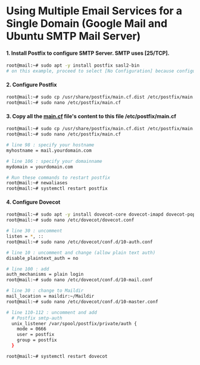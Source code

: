 # Using Multiple Email Services for a Single Domain (Google Mail and Ubuntu SMTP Mail Server)

#### 1. Install Postfix to configure SMTP Server. SMTP uses [25/TCP].
```bash
root@mail:~# sudo apt -y install postfix sasl2-bin
# on this example, proceed to select [No Configuration] because configure all manually
```

#### 2. Configure Postfix
```bash
root@mail:~# sudo cp /usr/share/postfix/main.cf.dist /etc/postfix/main.cf
root@mail:~# sudo nano /etc/postfix/main.cf
```

#### 3. Copy all the [main.cf](main.cf) file's content to this file /etc/postfix/main.cf 
```bash
root@mail:~# sudo cp /usr/share/postfix/main.cf.dist /etc/postfix/main.cf
root@mail:~# sudo nano /etc/postfix/main.cf

# line 98 : specify your hostname
myhostname = mail.yourdomain.com

# line 106 : specify your domainname
mydomain = yourdomain.com

# Run these commands to restart postfix
root@mail:~# newaliases
root@mail:~# systemctl restart postfix
```

#### 4. Configure Dovecot
```bash
root@mail:~# sudo apt -y install dovecot-core dovecot-imapd dovecot-pop3d
root@mail:~# sudo nano /etc/dovecot/dovecot.conf

# line 30 : uncomment
listen = *, ::
root@mail:~# sudo nano /etc/dovecot/conf.d/10-auth.conf

# line 10 : uncomment and change (allow plain text auth)
disable_plaintext_auth = no

# line 100 : add
auth_mechanisms = plain login
root@mail:~# sudo nano /etc/dovecot/conf.d/10-mail.conf

# line 30 : change to Maildir
mail_location = maildir:~/Maildir
root@mail:~# sudo nano /etc/dovecot/conf.d/10-master.conf

# line 110-112 : uncomment and add
  # Postfix smtp-auth
  unix_listener /var/spool/postfix/private/auth {
    mode = 0666
    user = postfix
    group = postfix
  }

root@mail:~# systemctl restart dovecot
```





